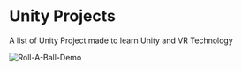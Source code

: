 # Unity Projects
 A list of Unity Project made to learn Unity and VR Technology

![Roll-A-Ball-Demo](https://user-images.githubusercontent.com/589439/193696216-bd288334-4f6b-4dd5-a55d-6310fb734098.gif)
